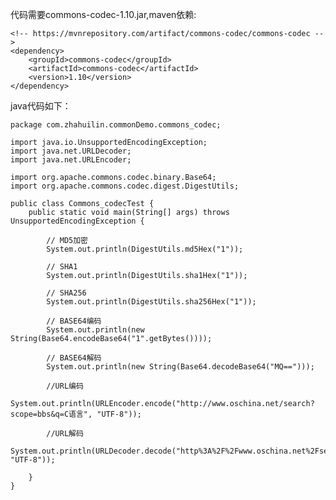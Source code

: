 代码需要commons-codec-1.10.jar,maven依赖:

    <!-- https://mvnrepository.com/artifact/commons-codec/commons-codec -->
    <dependency>
        <groupId>commons-codec</groupId>
        <artifactId>commons-codec</artifactId>
        <version>1.10</version>
    </dependency>

java代码如下：

    package com.zhahuilin.commonDemo.commons_codec;

    import java.io.UnsupportedEncodingException;
    import java.net.URLDecoder;
    import java.net.URLEncoder;

    import org.apache.commons.codec.binary.Base64;
    import org.apache.commons.codec.digest.DigestUtils;

    public class Commons_codecTest {
        public static void main(String[] args) throws UnsupportedEncodingException {

            // MD5加密
            System.out.println(DigestUtils.md5Hex("1"));

            // SHA1
            System.out.println(DigestUtils.sha1Hex("1"));

            // SHA256
            System.out.println(DigestUtils.sha256Hex("1"));

            // BASE64编码
            System.out.println(new String(Base64.encodeBase64("1".getBytes())));

            // BASE64解码
            System.out.println(new String(Base64.decodeBase64("MQ==")));
            
            //URL编码
            System.out.println(URLEncoder.encode("http://www.oschina.net/search?scope=bbs&q=C语言", "UTF-8"));
            
            //URL解码
            System.out.println(URLDecoder.decode("http%3A%2F%2Fwww.oschina.net%2Fsearch%3Fscope%3Dbbs%26q%3DC%E8%AF%AD%E8%A8%80", "UTF-8"));
            
        }
    }
